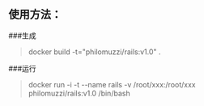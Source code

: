 使用方法：
---

###生成
>docker build -t="philomuzzi/rails:v1.0" .


###运行
>docker run -i -t --name rails -v /root/xxx:/root/xxx philomuzzi/rails:v1.0 /bin/bash
